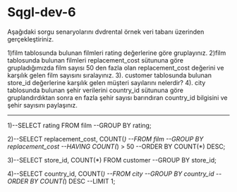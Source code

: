 # Sqgl-dev-6

Aşağıdaki sorgu senaryolarını dvdrental örnek veri tabanı üzerinden gerçekleştiriniz.

1)film tablosunda bulunan filmleri rating değerlerine göre gruplayınız.
2)film tablosunda bulunan filmleri replacement_cost sütununa göre grupladığımızda film sayısı 50 den fazla olan replacement_cost değerini ve karşılık gelen film sayısını sıralayınız.
3). customer tablosunda bulunan store_id değerlerine karşılık gelen müşteri sayılarını nelerdir? 
4). city tablosunda bulunan şehir verilerini country_id sütununa göre gruplandırdıktan sonra en fazla şehir sayısı barındıran country_id bilgisini ve şehir sayısını paylaşınız.
****************************************************************************************************************** 

1)--SELECT rating FROM film
--GROUP BY rating;

2)--SELECT replacement_cost, COUNT(*)
--FROM film
--GROUP BY replacement_cost
--HAVING COUNT(*) > 50
--ORDER BY COUNT(*) DESC;

3)--SELECT store_id,  COUNT(*) FROM customer
--GROUP BY store_id;

4)--SELECT country_id, COUNT(*) 
--FROM city
--GROUP BY country_id
--ORDER BY COUNT(*) DESC
--LIMIT 1;
